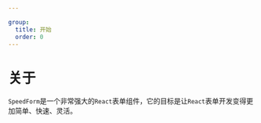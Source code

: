 ```yaml
---

group:
  title: 开始
  order: 0
---
```


# 关于

`SpeedForm`是一个非常强大的`React`表单组件，它的目标是让`React`表单开发变得更加简单、快速、灵活。




